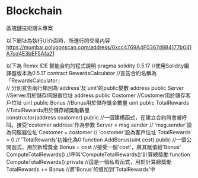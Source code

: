 # Blockchain
區塊鏈技術期末專案

以下網址為執行UI介面時，所進行的交易內容
https://mumbai.polygonscan.com/address/0xcc4769A4F0367d884177b041A7cd4E3bEF5Afa21

以下為 Remix IDE 智能合約的程式說明
pragma solidity 0.5.17                  //使用Solidity編譯器版本為0.5.17
contract RewardsCalculator              //宣告合約名稱為「RewardsCalculator」  
// 分別宣告兩行類別為'address'及'uint'的public變數
    address public Server               //Server用於儲存伺服器位址
    address public Costomer             //Costomer用於儲存客戶位址
    uint public Bonus                   //Bonus用於儲存獎金數量
    uint public TotalRewards            //TotalRewards用於儲存總獎勵數量                                        
constructor(address costomer) public    //一個建構函式，在建立合約時會被呼叫。接受'costomer address'作為參數
    Server = msg.sender                 // 'msg.sender'設為伺服器位址
    Costomer = costomer                 // 'costomer'設為客戶位址
    TotalRewards = 0                    // 'TotalRewards'初始化為0
function AddBonus(uint cost) public     //一個公開函式，用於新增獎金
    Bonus = cost                        //接受一個'cost'，將其賦值給'Bonus'    
    ComputeTotalRewards()               //呼叫'ComputeTotalRewards()'計算總獎勵
function ComputeTotalRewards() private  //這是一個私有函式，用於計算總獎勵
    TotalRewards += Bonus               //將'Bonus'的值加到'TotalRewards'中
    
